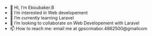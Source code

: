 - 👋 Hi, I’m Eboubaker.B
- 👀 I’m interested in Web developement
- 🌱 I’m currently learning Laravel
- 💞️ I’m looking to collaborate on Web Developement with Laravel
- 📫 How to reach me: email me at gpscrmabor.4862500@gmailcom

<!---
ZOLDIK0/ZOLDIK0 is a ✨ special ✨ repository because its `README.md` (this file) appears on your GitHub profile.
You can click the Preview link to take a look at your changes.
--->
